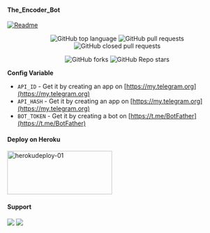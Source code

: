 #### The_Encoder_Bot
[![Readme](https://github-readme-stats.vercel.app/api/pin/?username=naysabots&repo=channeltagremover&theme=cobalt)](h&bg_color=24378)
<p align="center" > <img alt="GitHub top language" src="https://img.shields.io/github/languages/top/NaysaBots/channeltagremover?style=plastic">
 <a> <img alt="GitHub pull requests" src="https://img.shields.io/github/issues-pr-raw/NaysaBots/channeltagremover?color=blue&label=Open%20PRs"> <img alt="GitHub closed pull requests" src="https://img.shields.io/github/issues-pr-closed-raw/NaysaBots/channeltagremover?color=blue&label=Closed%20PRs"> </a> </p>

<p align="center" > <img alt="GitHub forks" src="https://img.shields.io/github/forks/NaysaBots/channeltagremover?label=%F0%9F%8D%B4Forks&logoColor=blue&style=social">
<img alt="GitHub Repo stars" src="https://img.shields.io/github/stars/NaysaBots/channeltagremover?label=%E2%AD%90%EF%B8%8FStars&logoColor=blue&style=social"> </p>


**Config Variable**
- `API_ID` - Get it by creating an app on [https://my.telegram.org](https://my.telegram.org)
- `API_HASH` - Get it by creating an app on [https://my.telegram.org](https://my.telegram.org)
- `BOT_TOKEN` - Get it by creating a bot on [https://t.me/BotFather](https://t.me/BotFather)


#### Deploy on Heroku

<p align="">
    <a href="https://heroku.com/deploy?template=https://github.com/NaysaBots/channeltagremover">
    <img src="https://github.com/nikhileashy/justfor_testing/blob/main/herokudeploy-01-cropped.svg" alt="herokudeploy-01" border="0" height="100" width="240"></a>
</p>


#### Support 
<a href="https://t.me/Tellybots_support"><img src="https://img.shields.io/badge/Support_Group-2cb6e0?style=for-the-badge&logo=telegram&logoColor=white"></a> <a href="https://t.me/tellybots_4u"><img src="https://img.shields.io/badge/Updates_Channel-2cb6e0?style=for-the-badge&logo=telegram&logoColor=white"></a>


